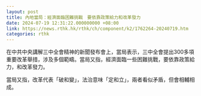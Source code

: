```yaml
---
layout: post
title: 內地當局：經濟面臨困難挑戰　要依靠政策給力和改革發力
date: 2024-07-19 12:31:22.000000000 +08:00
link: https://news.rthk.hk/rthk/ch/component/k2/1762264-20240719.htm
categories: rthk
---
```


在中共中央講解三中全會精神的新聞發布會上，當局表示，三中全會提出300多項重要改革舉措，涉及多個範疇。當局又指，經濟面臨一些困難挑戰，要依靠政策給力，和改革發力。

當局又指，改革代表「破和變」，法治意味「定和立」，兩者看似矛盾，但會相輔相成。
